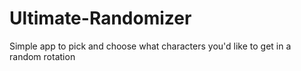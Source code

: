 # Ultimate-Randomizer

Simple app to pick and choose what characters you'd like to get in a random rotation